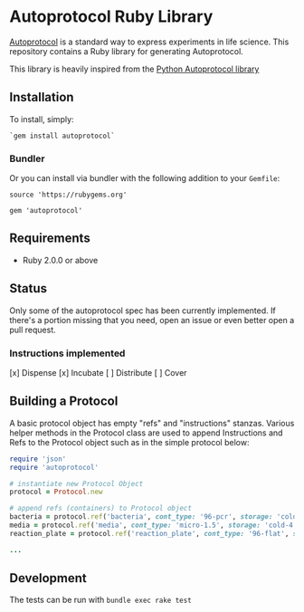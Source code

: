 # Autoprotocol Ruby Library

[Autoprotocol](http://www.autoprotocol.org) is a standard way to express
experiments in life science. This repository contains a Ruby library for
generating Autoprotocol.

This library is heavily inspired from the [Python Autoprotocol library](https://github.com/autoprotocol/autoprotocol-python)

## Installation
To install, simply:

    `gem install autoprotocol`

### Bundler
Or you can install via bundler with the following addition to
your `Gemfile`:

    source 'https://rubygems.org'

    gem 'autoprotocol'

## Requirements
- Ruby 2.0.0 or above

## Status
Only some of the autoprotocol spec has been currently implemented. If there's a
portion missing that you need, open an issue or even better open a pull request.

### Instructions implemented
[x] Dispense
[x] Incubate
[ ] Distribute
[ ] Cover

## Building a Protocol
A basic protocol object has empty "refs" and "instructions" stanzas.  Various
helper methods in the Protocol class are used to append Instructions and Refs
to the Protocol object such as in the simple protocol below:

```ruby
require 'json'
require 'autoprotocol'

# instantiate new Protocol Object
protocol = Protocol.new

# append refs (containers) to Protocol object
bacteria = protocol.ref('bacteria', cont_type: '96-pcr', storage: 'cold-4')
media = protocol.ref('media', cont_type: 'micro-1.5', storage: 'cold-4')
reaction_plate = protocol.ref('reaction_plate', cont_type: '96-flat', storage: 'warm_37')

...
```

## Development
The tests can be run with `bundle exec rake test`
